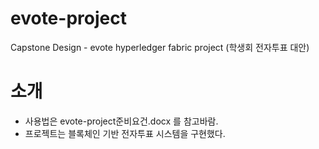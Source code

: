 # evote-project
Capstone Design - evote hyperledger fabric project
(학생회 전자투표 대안)

# 소개
- 사용법은 evote-project준비요건.docx 를 참고바람.
- 프로젝트는 블록체인 기반 전자투표 시스템을 구현했다.
